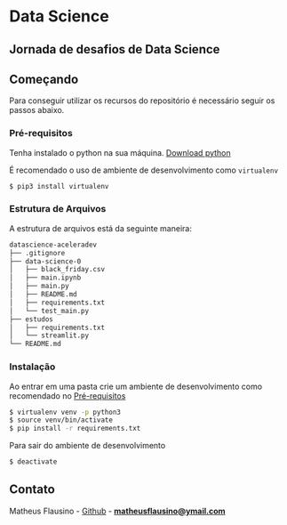 # Data Science
## Jornada de desafios de Data Science

<!-- GETTING STARTED -->
## Começando

Para conseguir utilizar os recursos do repositório é necessário seguir os passos abaixo.

### Pré-requisitos

Tenha instalado o python na sua máquina. [Download python](https://www.python.org/downloads/)

É recomendado o uso de ambiente de desenvolvimento como ```virtualenv```

```bash
$ pip3 install virtualenv
```

### Estrutura de Arquivos

A estrutura de arquivos está da seguinte maneira:

```bash
datascience-aceleradev
├── .gitignore
├── data-science-0
│   ├── black_friday.csv
│   ├── main.ipynb
│   ├── main.py
│   ├── README.md
│   ├── requirements.txt
│   └── test_main.py
├── estudos
│   ├── requirements.txt
│   └── streamlit.py
└── README.md
```

### Instalação

Ao entrar em uma pasta crie um ambiente de desenvolvimento como recomendado no [Pré-requisitos](#Pré-requisitos)

```bash
$ virtualenv venv -p python3
$ source venv/bin/activate
$ pip install -r requirements.txt
```

Para sair do ambiente de desenvolvimento

```bash
$ deactivate
```

<!-- CONTACT -->

## Contato

Matheus Flausino - [Github](https://github.com/MatheusFlausino) - **matheusflausino@ymail.com**